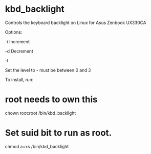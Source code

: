 # kbd_backlight
Controls the keyboard backlight on Linux for Asus Zenbook UX330CA

Options:

-i Increment
  
-d Decrement

-l <num>

  Set the level to <num> - must be between 0 and 3

To install, run:
# root needs to own this
chown root:root /bin/kbd_backlight
# Set suid bit to run as root.
chmod a+xs /bin/kbd_backlight
